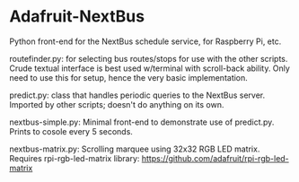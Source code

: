 Adafruit-NextBus
================

Python front-end for the NextBus schedule service, for Raspberry Pi, etc.

routefinder.py: for selecting bus routes/stops for use with the other scripts. Crude textual interface is best used w/terminal with scroll-back ability. Only need to use this for setup, hence the very basic implementation.

predict.py: class that handles periodic queries to the NextBus server. Imported by other scripts; doesn't do anything on its own.

nextbus-simple.py: Minimal front-end to demonstrate use of predict.py. Prints to cosole every 5 seconds.

nextbus-matrix.py: Scrolling marquee using 32x32 RGB LED matrix. Requires rpi-rgb-led-matrix library: https://github.com/adafruit/rpi-rgb-led-matrix

